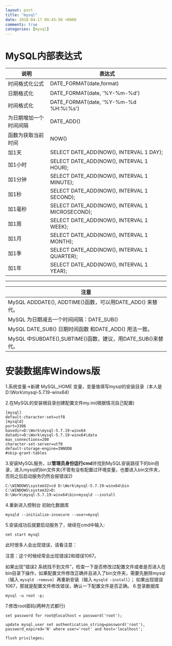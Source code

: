 ```yaml
---
layout: post
title: "mysql"
date: 2018-04-17 09:43:50 +0800
comments: true
categories: [mysql]
---
```



MySQL内部表达式
=======================================

| 说明                          | 表达式                                            |
| ----------------------------- | ------------------------------------------------- |
| 时间格式化公式                | DATE_FORMAT(date,format)                          |
| 日期格式化                    | DATE_FORMAT(date, '%Y-%m-%d')                     |
| 时间格式化                    | DATE_FORMAT(date, '%Y-%m-%d %H:%i:%s')            |
| 为日期增加一个时间间隔        | DATE_ADD()                                        |
| 函数为获取当前时间            | NOW()                                             |
| 加1天                         | SELECT DATE_ADD(NOW(), INTERVAL 1 DAY);           |
| 加1小时                       | SELECT DATE_ADD(NOW(), INTERVAL 1 HOUR);          |
| 加1分钟                       | SELECT DATE_ADD(NOW(), INTERVAL 1 MINUTE);        |
| 加1秒                         | SELECT DATE_ADD(NOW(), INTERVAL 1 SECOND);        |
| 加1毫秒                       | SELECT DATE_ADD(NOW(), INTERVAL 1 MICROSECOND);   |
| 加1周                         | SELECT DATE_ADD(NOW(), INTERVAL 1 WEEK);          |
| 加1月                         | SELECT DATE_ADD(NOW(), INTERVAL 1 MONTH);         |
| 加1季                         | SELECT DATE_ADD(NOW(), INTERVAL 1 QUARTER);       |
| 加1年                         | SELECT DATE_ADD(NOW(), INTERVAL 1 YEAR);          |

***

| 注意                                                        |
| ----------------------------------------------------------- |
|MySQL ADDDATE(), ADDTIME()函数，可以用DATE_ADD() 来替代。    |
|MySQL 为日期减去一个时间间隔：DATE_SUB()                     |
|MySQL DATE_SUB() 日期时间函数 和DATE_ADD() 用法一致。        |
|MySQL 中SUBDATE(),SUBTIME()函数，建议，用DATE_SUB()来替代。  |



安装数据库Windows版
=======================
1.系统变量→新建 MySQL_HOME 变量，变量值填写mysql的安装目录（本人是 D:\Work\mysql-5.7.19-winx64)

2.在MySQL的安装根目录创建配置文件my.ini(根据情况自己配置)
```
[mysql]
default-character-set=utf8
[mysqld]
port=3306
basedir=D:\Work\mysql-5.7.19-winx64
datadir=D:\Work\mysql-5.7.19-winx64\data
max_connections=200
character-set-server=utf8
default-storage-engine=INNODB
#skip-grant-tables
```
3.安装MySQL服务，以**管理员身份运行cmd**并找到MySQL安装路径下的bin目录，进入mysql的bin文件夹(不管有没有配置过环境变量，也要进入bin文件夹，否则之后启动服务仍然会报错误2)
```
C:\WINDOWS\system32>cd D:\Work\mysql-5.7.19-winx64\bin
C:\WINDOWS\system32>D:
D:\Work\mysql-5.7.19-winx64\bin>mysqld --install
```
4.重新进入控制台 初始化数据库

`mysqld --initialize-insecure --user=mysql`

5.安装成功后就要启动服务了，继续在cmd中输入:

`net start mysql`

此时很多人会出现错误，请看注意：

注意：这个时候经常会出现错误2和错误1067。

如果出现“错误2 系统找不到文件”，检查一下是否修改过配置文件或者是否进入在bin目录下操作，如果配置文件修改正确并且进入了bin文件夹，需要先删除mysql（输入 `mysqld -remove`）再重新安装（输入 `mysqld -install`）；
如果出现错误1067，那就是配置文件修改错误，确认一下配置文件是否正确。
6.登录数据库

`mysql -u root -p;`

7.修改root密码(两种方式都行)

`set password for root@localhost = password('root');`

`update mysql.user set authentication_string=password('root'), password_expired='N' where user='root' and host='localhost';`

`flush privileges;`
